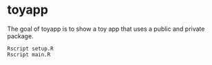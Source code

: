 

<!-- README.md is generated from README.Rmd. Please edit that file -->

# toyapp

<!-- badges: start -->
<!-- badges: end -->

The goal of toyapp is to show a toy app that uses a public and private
package.

    Rscript setup.R
    Rscript main.R
